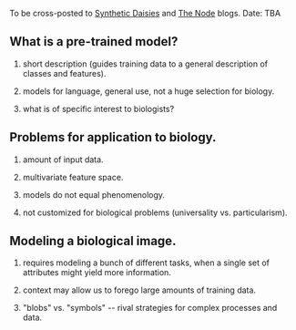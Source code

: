 To be cross-posted to [Synthetic Daisies](http://syntheticdaisies.blogspot.com/) and [The Node](https://thenode.biologists.com/) blogs. Date: TBA

## What is a pre-trained model? 

1) short description (guides training data to a general description of classes and features).

2) models for language, general use, not a huge selection for biology.

3) what is of specific interest to biologists?


## Problems for application to biology.

1) amount of input data.

2) multivariate feature space.

3) models do not equal phenomenology.

4) not customized for biological problems (universality vs. particularism).


## Modeling a biological image.

1) requires modeling a bunch of different tasks, when a single set of attributes might yield more information.

2) context may allow us to forego large amounts of training data.

3) "blobs" vs. "symbols" -- rival strategies for complex processes and data.
